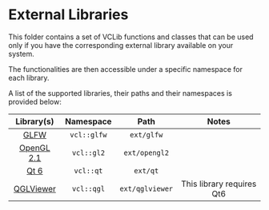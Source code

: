 # External Libraries

This folder contains a set of VCLib functions and classes that can be used only if you have the corresponding external library available on your system.

The functionalities are then accessible under a specific namespace for each library.

A list of the supported libraries, their paths and their namespaces is provided below:

| Library(s) | Namespace | Path | Notes |
|:----------:|:---------:|:----:|:-----:|
| [GLFW](https://www.glfw.org/) | `vcl::glfw` | `ext/glfw` | |
| [OpenGL 2.1](https://registry.khronos.org/OpenGL-Refpages/gl2.1/) | `vcl::gl2` | `ext/opengl2` | |
| [Qt 6](https://www.qt.io/) | `vcl::qt` | `ext/qt` | |
| [QGLViewer](http://libqglviewer.com/) | `vcl::qgl` | `ext/qglviewer` | This library requires Qt6 |
